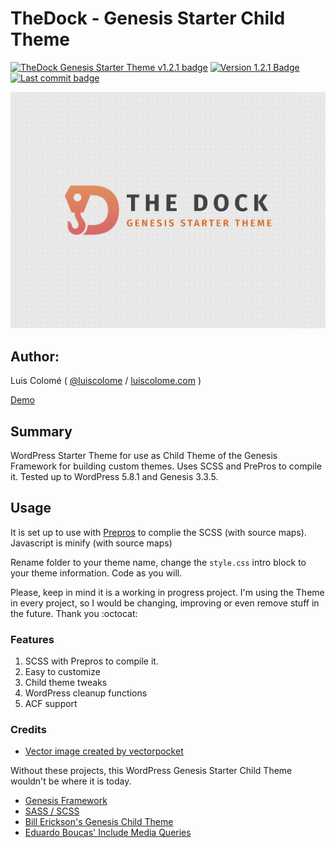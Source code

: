 # TheDock - Genesis Starter Child Theme

[![TheDock Genesis Starter Theme v1.2.1 badge][changelog-badge]][changelog] [![Version 1.2.1 Badge][version-badge]][changelog] [![Last commit badge][last-commit]][last-commit-link]

![TheDock Screenshot](screenshot.png)

## Author:

Luis Colomé ( [@luiscolome](https://twitter.com/luiscolome) / [luiscolome.com](https://luiscolome.com) )

[Demo](https://demo.luiscolome.com/thedock/)

## Summary

WordPress Starter Theme for use as Child Theme of the Genesis Framework for building custom themes. Uses SCSS and PrePros to compile it. Tested up to WordPress 5.8.1 and Genesis 3.3.5.

## Usage

It is set up to use with [Prepros](https://prepros.io/) to complie the SCSS (with source maps). Javascript is minify (with source maps)

Rename folder to your theme name, change the `style.css` intro block to your theme information. Code as you will.

Please, keep in mind it is a working in progress project. I'm using the Theme in every project, so I would be changing, improving or even remove stuff in the future. Thank you :octocat:

### Features

1. SCSS with Prepros to compile it.
2. Easy to customize
3. Child theme tweaks
4. WordPress cleanup functions
5. ACF support

### Credits

-   [Vector image created by vectorpocket](https://www.freepik.es/vectorpocket)

Without these projects, this WordPress Genesis Starter Child Theme wouldn't be where it is today.

-   [Genesis Framework](http://my.studiopress.com/themes/genesis/)
-   [SASS / SCSS](http://sass-lang.com/)
-   [Bill Erickson's Genesis Child Theme](https://github.com/billerickson/BE-Genesis-Child)
-   [Eduardo Boucas' Include Media Queries](https://eduardoboucas.github.io/include-media/)

[changelog]: ./CHANGELOG.md
[changelog-badge]: https://img.shields.io/badge/Changelog-TheDock%20Genesis%20Starter%20Theme%20v1.2.1-orange
[version-badge]: https://img.shields.io/badge/version-1.2.1-informational.svg
[last-commit]: https://img.shields.io/github/last-commit/luiscolome/Thedock/develop?color=yellow&logoColor=red
[last-commit-link]: https://github.com/LuisColome/the-dock/commit/develop
